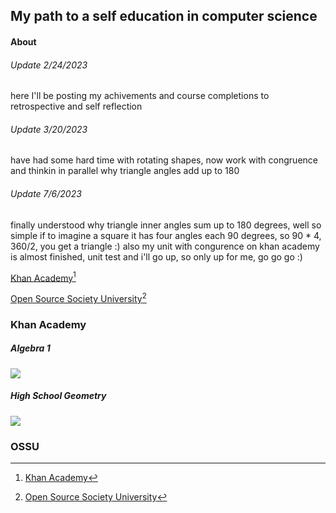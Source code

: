 ## My path to a self education in computer science
#### About
###### Update 2/24/2023
here I'll be posting my achivements and course completions to retrospective and self reflection 
###### Update 3/20/2023
have had some hard time with rotating shapes, now work with congruence and thinkin in parallel why triangle angles add up to 180
###### Update 7/6/2023
finally understood why triangle inner angles sum up to 180 degrees, well so simple if to imagine a square it has four angles each 90 degrees, so 90 * 4, 360/2, you get a triangle :)
also my unit with congurence on khan academy is almost finished, unit test and i'll go up, so only up for me, go go go :)

[Khan Academy](#khan-academy)[^1]

[Open Source Society University](#ossu)[^2]


### Khan Academy
##### Algebra 1 
![](https://progress-bar.dev/97/?scale=100&title=&width=90&color=babaca&suffix=%)

##### High School Geometry 
![](https://progress-bar.dev/35/?scale=100&title=&width=90&color=babaca&suffix=%)


### OSSU




[^1]: [Khan Academy](https://www.khanacademy.org/profile/me/courses)
[^2]: [Open Source Society University](https://github.com/ossu/computer-science)
